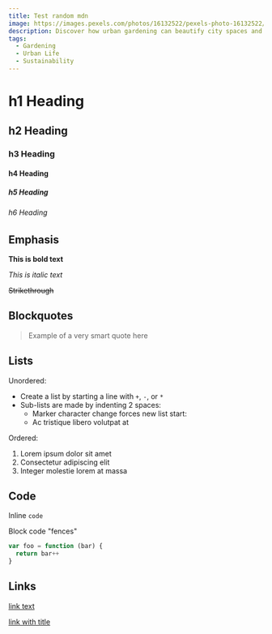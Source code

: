 ```yaml
---
title: Test random mdn
image: https://images.pexels.com/photos/16132522/pexels-photo-16132522/free-photo-of-a-fabric-with-a-floral-pattern.jpeg?auto=compress&cs=tinysrgb&w=1260&h=750&dpr=2
description: Discover how urban gardening can beautify city spaces and provide sustainable food sources.
tags:
  - Gardening
  - Urban Life
  - Sustainability
---
```


# h1 Heading

## h2 Heading

### h3 Heading

#### h4 Heading

##### h5 Heading

###### h6 Heading

## Emphasis

**This is bold text**

_This is italic text_

~~Strikethrough~~

## Blockquotes

> Example of a very smart quote here

## Lists

Unordered:

- Create a list by starting a line with `+`, `-`, or `*`
- Sub-lists are made by indenting 2 spaces:
  - Marker character change forces new list start:
  - Ac tristique libero volutpat at

Ordered:

1. Lorem ipsum dolor sit amet
2. Consectetur adipiscing elit
3. Integer molestie lorem at massa

## Code

Inline `code`

Block code "fences"

```js
var foo = function (bar) {
  return bar++
}
```

## Links

[link text](http://dev.nodeca.com)

[link with title](http://nodeca.github.io/pica/demo/ 'title text!')